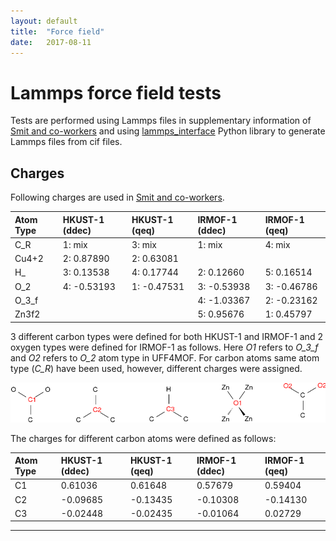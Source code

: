 ```yaml
---
layout: default
title:  "Force field"
date:   2017-08-11
---
```

# Lammps force field tests
Tests are performed using Lammps files in supplementary information of [Smit and co-workers] and using [lammps_interface] Python library to generate Lammps files from cif files.

## Charges
Following charges are used in [Smit and co-workers].

|Atom Type|HKUST-1 (ddec)|HKUST-1 (qeq)|IRMOF-1 (ddec)|IRMOF-1 (qeq)|
|:--------|:-------------|:------------|:-------------|:------------|
|C_R      |1:        mix |3:        mix|1:         mix|4:        mix|
|Cu4+2    |2:     0.87890|2:    0.63081|              |             |
|H_       |3:     0.13538|4:    0.17744|2:     0.12660|5:    0.16514|
|O_2      |4:    -0.53193|1:   -0.47531|3:    -0.53938|3:   -0.46786|
|O_3_f    |              |             |4:    -1.03367|2:   -0.23162|
|Zn3f2    |              |             |5:     0.95676|1:    0.45797|

3 different carbon types were defined for both HKUST-1 and IRMOF-1 and 2 oxygen types were defined for IRMOF-1 as follows. Here *O1* refers to *O_3_f* and *O2* refers to *O_2* atom type in UFF4MOF. For carbon atoms same atom type (*C_R*) have been used, however, different charges were assigned.

<p align="center"> <img src="img/atom-types.png"> </p>

The charges for different carbon atoms were defined as follows:

|Atom Type|HKUST-1 (ddec)|HKUST-1 (qeq)|IRMOF-1 (ddec)|IRMOF-1 (qeq)|
|:--------|:-------------|:------------|:-------------|:------------|
|C1       |       0.61036|      0.61648|       0.57679|      0.59404|
|C2       |      -0.09685|     -0.13435|      -0.10308|     -0.14130|
|C3       |      -0.02448|     -0.02435|      -0.01064|      0.02729|

----------------------------------------------------------------------------------
[Smit and co-workers]: http://pubs.acs.org/doi/abs/10.1021/acs.jpclett.6b02532
[lammps_interface]: https://github.com/peteboyd/lammps_interface
